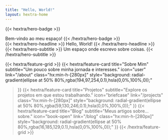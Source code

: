 ```yaml
---
title: "Hello, World!"
layout: hextra-home
---
```


{{< hextra/hero-badge >}}
  <div class="hx:w-2 hx:h-2 hx:rounded-full hx:bg-primary-400"></div>
  <span>Bem-vindo ao meu espaço!</span>
{{< /hextra/hero-badge >}}

<div class="hx:mt-6 hx:mb-6">
{{< hextra/hero-headline >}}
  Hello, World!
{{< /hextra/hero-headline >}}
</div>

<div class="hx:mb-6">
{{< hextra/hero-subtitle >}}
  Um espaço onde escrevo sobre coisas.
{{< /hextra/hero-subtitle >}}
</div>

<div class="hx:mt-6"></div>

{{< hextra/feature-grid >}}
  {{< hextra/feature-card
    title="Sobre Mim"
    subtitle="Um pouco sobre minha jornada e interesses."
    icon="user"
    link="/about"
    class="hx:min-h-[280px]"
    style="background: radial-gradient(ellipse at 50% 80%,rgba(194,97,254,0.1),hsla(0,0%,100%,0));"
  >}}
  {{< hextra/feature-card
    title="Projetos"
    subtitle="Explore os projetos em que estou trabalhando."
    icon="briefcase"
    link="/projects"
    class="hx:min-h-[280px]"
    style="background: radial-gradient(ellipse at 50% 80%,rgba(59,130,246,0.1),hsla(0,0%,100%,0));"
  >}}
  {{< hextra/feature-card
    title="Blog"
    subtitle="Meus artigos sobre... sobre."
    icon="book-open"
    link="/blog"
    class="hx:min-h-[280px]"
    style="background: radial-gradient(ellipse at 50% 80%,rgba(16,185,129,0.1),hsla(0,0%,100%,0));"
  >}}
{{< /hextra/feature-grid >}}